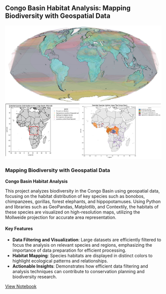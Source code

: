 ##  Congo Basin Habitat Analysis: Mapping Biodiversity with Geospatial Data

<img src="images/congo_basin_analysis.png"/>


### Mapping Biodiversity with Geospatial Data

**Congo Basin Habitat Analysis**

This project analyzes biodiversity in the Congo Basin using geospatial data, focusing on the habitat distribution of key species such as bonobos, chimpanzees, gorillas, forest elephants, and hippopotamuses. Using Python and libraries such as GeoPandas, Matplotlib, and Contextily, the habitats of these species are visualized on high-resolution maps, utilizing the Mollweide projection for accurate area representation.

#### Key Features
- **Data Filtering and Visualization**: Large datasets are efficiently filtered to focus the analysis on relevant species and regions, emphasizing the importance of data preparation for efficient processing.
- **Habitat Mapping**: Species habitats are displayed in distinct colors to highlight ecological patterns and relationships.
- **Actionable Insights**: Demonstrates how efficient data filtering and analysis techniques can contribute to conservation planning and biodiversity research.

[View Notebook](https://colab.research.google.com/drive/1NOhIcxSjZVaQz_tosqs_cnCSzssA5mRS)

